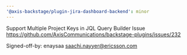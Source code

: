 ```yaml
---
'@axis-backstage/plugin-jira-dashboard-backend': minor
---
```


Support Multiple Project Keys in JQL Query Builder
Issue https://github.com/AxisCommunications/backstage-plugins/issues/232

Signed-off-by: enaysaa <saachi.nayyer@ericsson.com>
